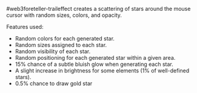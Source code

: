 #web3foreteller-traileffect creates a scattering of stars around the mouse cursor with random sizes, colors, and opacity.

Features used:
- Random colors for each generated star.
- Random sizes assigned to each star.
- Random visibility of each star.
- Random positioning for each generated star within a given area.
- 15% chance of a subtle bluish glow when generating each star.
- A slight increase in brightness for some elements (1% of well-defined stars).
- 0.5% chance to draw gold star
